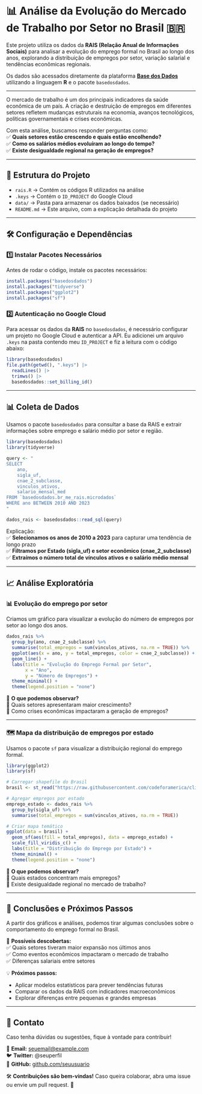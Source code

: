 # 📊 Análise da Evolução do Mercado de Trabalho por Setor no Brasil 🇧🇷

Este projeto utiliza os dados da **RAIS (Relação Anual de Informações Sociais)** para analisar a evolução do emprego formal no Brasil ao longo dos anos, explorando a distribuição de empregos por setor, variação salarial e tendências econômicas regionais.  

Os dados são acessados diretamente da plataforma [**Base dos Dados**](https://basedosdados.org/) utilizando a linguagem **R** e o pacote `basedosdados`.

---

O mercado de trabalho é um dos principais indicadores da saúde econômica de um país. A criação e destruição de empregos em diferentes setores refletem mudanças estruturais na economia, avanços tecnológicos, políticas governamentais e crises econômicas.  

Com esta análise, buscamos responder perguntas como:  
✅ **Quais setores estão crescendo e quais estão encolhendo?**  
✅ **Como os salários médios evoluíram ao longo do tempo?**  
✅ **Existe desigualdade regional na geração de empregos?**  

---

## 📂 Estrutura do Projeto  

- `rais.R` → Contém os códigos R utilizados na análise
- `.keys` → Contém o `ID_PROJECT` do Google Cloud
- `data/` → Pasta para armazenar os dados baixados (se necessário)  
- `README.md` → Este arquivo, com a explicação detalhada do projeto  

---

## 🛠️ Configuração e Dependências  

### **1️⃣ Instalar Pacotes Necessários**  

Antes de rodar o código, instale os pacotes necessários:  

```r
install.packages("basedosdados")
install.packages("tidyverse")
install.packages("ggplot2")
install.packages("sf")
```

### **2️⃣ Autenticação no Google Cloud**  

Para acessar os dados da **RAIS** no `basedosdados`, é necessário configurar um projeto no Google Cloud e autenticar a API. Eu adicionei um arquivo `.keys` na pasta contendo meu `ID_PROJECT` e fiz a leitura com o código abaixo:

```r
library(basedosdados)
file.path(getwd(), ".keys") |> 
  readLines() |> 
  trimws() |> 
  basedosdados::set_billing_id()
```

---

## 📊 Coleta de Dados  

Usamos o pacote `basedosdados` para consultar a base da RAIS e extrair informações sobre emprego e salário médio por setor e região.  

```r
library(basedosdados)
library(tidyverse)

query <- "
SELECT 
    ano, 
    sigla_uf, 
    cnae_2_subclasse, 
    vinculos_ativos, 
    salario_mensal_med
FROM `basedosdados.br_me_rais.microdados`
WHERE ano BETWEEN 2010 AND 2023
"

dados_rais <- basedosdados::read_sql(query)
```

Explicação:  
✅ **Selecionamos os anos de 2010 a 2023** para capturar uma tendência de longo prazo  
✅ **Filtramos por Estado (sigla_uf) e setor econômico (cnae_2_subclasse)**  
✅ **Extraímos o número total de vínculos ativos e o salário médio mensal**  

---

## 📈 Análise Exploratória  

### **📊 Evolução do emprego por setor**  
Criamos um gráfico para visualizar a evolução do número de empregos por setor ao longo dos anos.  

```r
dados_rais %>%
  group_by(ano, cnae_2_subclasse) %>%
  summarise(total_empregos = sum(vinculos_ativos, na.rm = TRUE)) %>%
  ggplot(aes(x = ano, y = total_empregos, color = cnae_2_subclasse)) +
  geom_line() +
  labs(title = "Evolução do Emprego Formal por Setor",
       x = "Ano",
       y = "Número de Empregos") +
  theme_minimal() +
  theme(legend.position = "none")
```

📌 **O que podemos observar?**  
🔹 Quais setores apresentaram maior crescimento?  
🔹 Como crises econômicas impactaram a geração de empregos?  

---

### **🗺️ Mapa da distribuição de empregos por estado**  

Usamos o pacote `sf` para visualizar a distribuição regional do emprego formal.  

```r
library(ggplot2)
library(sf)

# Carregar shapefile do Brasil
brasil <- st_read("https://raw.githubusercontent.com/codeforamerica/click_that_hood/master/public/data/brazil-states.geojson")

# Agregar empregos por estado
emprego_estado <- dados_rais %>%
  group_by(sigla_uf) %>%
  summarise(total_empregos = sum(vinculos_ativos, na.rm = TRUE))

# Criar mapa temático
ggplot(data = brasil) +
  geom_sf(aes(fill = total_empregos), data = emprego_estado) +
  scale_fill_viridis_c() +
  labs(title = "Distribuição do Emprego por Estado") +
  theme_minimal() +
  theme(legend.position = "none")
```

📌 **O que podemos observar?**  
🔹 Quais estados concentram mais empregos?  
🔹 Existe desigualdade regional no mercado de trabalho?  

---

## 🚀 Conclusões e Próximos Passos  

A partir dos gráficos e análises, podemos tirar algumas conclusões sobre o comportamento do emprego formal no Brasil.  

🔎 **Possíveis descobertas:**  
✅ Quais setores tiveram maior expansão nos últimos anos  
✅ Como eventos econômicos impactaram o mercado de trabalho  
✅ Diferenças salariais entre setores  

💡 **Próximos passos:**  
- Aplicar modelos estatísticos para prever tendências futuras  
- Comparar os dados da RAIS com indicadores macroeconômicos  
- Explorar diferenças entre pequenas e grandes empresas  

---

## 📌 Contato  

Caso tenha dúvidas ou sugestões, fique à vontade para contribuir!  

📧 **Email:** seuemail@example.com  
🐦 **Twitter:** @seuperfil  
📂 **GitHub:** [github.com/seuusuario](https://github.com/seuusuario)  

🛠️ **Contribuições são bem-vindas!** Caso queira colaborar, abra uma issue ou envie um pull request. 🚀  

